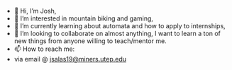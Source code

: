 - 👋 Hi, I’m Josh,
- 👀 I’m interested in mountain biking and gaming,
- 🌱 I’m currently learning about automata and how to apply to internships,
- 💞️ I’m looking to collaborate on almost anything, I want to learn a ton of new things from anyone willing to teach/mentor me.
- 📫 How to reach me:
-   via email @ jsalas19@miners.utep.edu
